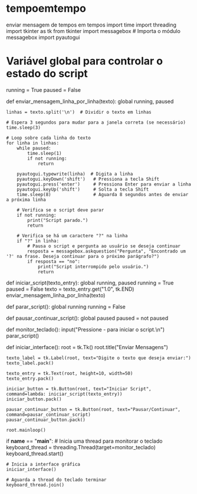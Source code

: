 # tempoemtempo
enviar mensagem de tempos em tempos
import time
import threading
import tkinter as tk
from tkinter import messagebox  # Importa o módulo messagebox
import pyautogui

# Variável global para controlar o estado do script
running = True
paused = False

def enviar_mensagem_linha_por_linha(texto):
    global running, paused
    
    linhas = texto.split('\n')  # Dividir o texto em linhas
    
    # Espera 3 segundos para mudar para a janela correta (se necessário)
    time.sleep(3)
    
    # Loop sobre cada linha do texto
    for linha in linhas:
        while paused:
            time.sleep(1)
            if not running:
                return
        
        pyautogui.typewrite(linha)  # Digita a linha
        pyautogui.keyDown('shift')   # Pressiona a tecla Shift
        pyautogui.press('enter')     # Pressiona Enter para enviar a linha
        pyautogui.keyUp('shift')     # Solta a tecla Shift
        time.sleep(8)                # Aguarda 8 segundos antes de enviar a próxima linha
        
        # Verifica se o script deve parar
        if not running:
            print("Script parado.")
            return
        
        # Verifica se há um caractere "?" na linha
        if "?" in linha:
            # Pausa o script e pergunta ao usuário se deseja continuar
            resposta = messagebox.askquestion("Pergunta", "Encontrado um '?' na frase. Deseja continuar para o próximo parágrafo?")
            if resposta == "no":
                print("Script interrompido pelo usuário.")
                return

def iniciar_script(texto_entry):
    global running, paused
    running = True
    paused = False
    texto = texto_entry.get("1.0", tk.END)
    enviar_mensagem_linha_por_linha(texto)

def parar_script():
    global running
    running = False

def pausar_continuar_script():
    global paused
    paused = not paused

def monitor_teclado():
    input("Pressione - para iniciar o script.\n")
    parar_script()

def iniciar_interface():
    root = tk.Tk()
    root.title("Enviar Mensagens")
    
    texto_label = tk.Label(root, text="Digite o texto que deseja enviar:")
    texto_label.pack()
    
    texto_entry = tk.Text(root, height=10, width=50)
    texto_entry.pack()
    
    iniciar_button = tk.Button(root, text="Iniciar Script", command=lambda: iniciar_script(texto_entry))
    iniciar_button.pack()

    pausar_continuar_button = tk.Button(root, text="Pausar/Continuar", command=pausar_continuar_script)
    pausar_continuar_button.pack()
    
    root.mainloop()

if __name__ == "__main__":
    # Inicia uma thread para monitorar o teclado
    keyboard_thread = threading.Thread(target=monitor_teclado)
    keyboard_thread.start()
    
    # Inicia a interface gráfica
    iniciar_interface()
    
    # Aguarda a thread do teclado terminar
    keyboard_thread.join()
